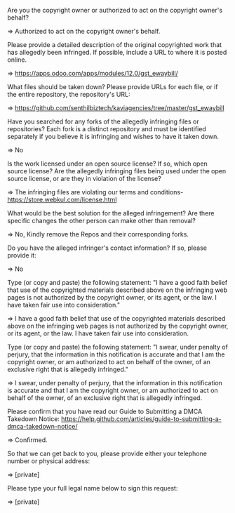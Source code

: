 Are you the copyright owner or authorized to act on the copyright owner's behalf?    
  
=> Authorized to act on the copyright owner's behalf.  
  
Please provide a detailed description of the original copyrighted work that has allegedly been infringed. If possible, include a URL to where it is posted online.    
  
=> https://apps.odoo.com/apps/modules/12.0/gst_ewaybill/    
  
What files should be taken down? Please provide URLs for each file, or if the entire repository, the repository's URL:    
  
=> https://github.com/senthilbiztech/kaviagencies/tree/master/gst_ewaybill  
  
Have you searched for any forks of the allegedly infringing files or repositories? Each fork is a distinct repository and must be identified separately if you believe it is infringing and wishes to have it taken down.  
  
=> No  
  
Is the work licensed under an open source license? If so, which open source license? Are the allegedly infringing files being used under the open source license, or are they in violation of the license?  
  
=> The infringing files are violating our terms and conditions- https://store.webkul.com/license.html  
  
What would be the best solution for the alleged infringement? Are there specific changes the other person can make other than removal?  
  
=> No, Kindly remove the Repos and their corresponding forks.  
  
Do you have the alleged infringer's contact information? If so, please provide it:  
  
=> No  
  
Type (or copy and paste) the following statement: "I have a good faith belief that use of the copyrighted materials described above on the infringing web pages is not authorized by the copyright owner, or its agent, or the law. I have taken fair use into consideration."  
  
=> I have a good faith belief that use of the copyrighted materials described above on the infringing web pages is not authorized by the copyright owner, or its agent, or the law. I have taken fair use into consideration.  
  
Type (or copy and paste) the following statement: "I swear, under penalty of perjury, that the information in this notification is accurate and that I am the copyright owner, or am authorized to act on behalf of the owner, of an exclusive right that is allegedly infringed."  
  
=> I swear, under penalty of perjury, that the information in this notification is accurate and that I am the copyright owner, or am authorized to act on behalf of the owner, of an exclusive right that is allegedly infringed.  
  
Please confirm that you have read our Guide to Submitting a DMCA Takedown Notice: https://help.github.com/articles/guide-to-submitting-a-dmca-takedown-notice/  
  
=> Confirmed.  
  
So that we can get back to you, please provide either your telephone number or physical address:  
  
=> [private]  
  
Please type your full legal name below to sign this request:  
  
=> [private]  

